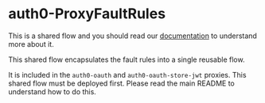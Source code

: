 # auth0-ProxyFaultRules
This is a shared flow and you should read our [documentation](http://docs.apigee.com/api-services/content/shared-flows) to understand more about it.

This shared flow encapsulates the fault rules into a single reusable flow.  

It is included in the `auth0-oauth` and `auth0-oauth-store-jwt` proxies.  This shared flow must be deployed first. Please read the main README to understand how to do this.
